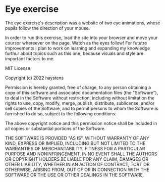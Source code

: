 # Eye exercise 

The eye exercise's description was a website of two eye animations, whose pupils follow the direction of your mouse.

In order to run this exercise, load the site into your browser and move your coursor whereever on the page. Watch as the eyes follow!
For fututre improvements I plan to work on learning and expanding my knowledge furthur about topics such as this one, because visuals and style are important factors to me. 

MIT License

Copyright (c) 2022 haystens

Permission is hereby granted, free of charge, to any person obtaining a copy
of this software and associated documentation files (the "Software"), to deal
in the Software without restriction, including without limitation the rights
to use, copy, modify, merge, publish, distribute, sublicense, and/or sell
copies of the Software, and to permit persons to whom the Software is
furnished to do so, subject to the following conditions:

The above copyright notice and this permission notice shall be included in all
copies or substantial portions of the Software.

THE SOFTWARE IS PROVIDED "AS IS", WITHOUT WARRANTY OF ANY KIND, EXPRESS OR
IMPLIED, INCLUDING BUT NOT LIMITED TO THE WARRANTIES OF MERCHANTABILITY,
FITNESS FOR A PARTICULAR PURPOSE AND NONINFRINGEMENT. IN NO EVENT SHALL THE
AUTHORS OR COPYRIGHT HOLDERS BE LIABLE FOR ANY CLAIM, DAMAGES OR OTHER
LIABILITY, WHETHER IN AN ACTION OF CONTRACT, TORT OR OTHERWISE, ARISING FROM,
OUT OF OR IN CONNECTION WITH THE SOFTWARE OR THE USE OR OTHER DEALINGS IN THE
SOFTWARE.
